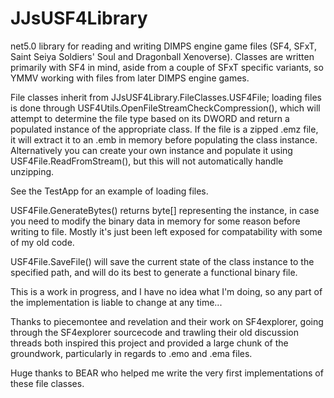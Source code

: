 # JJsUSF4Library

net5.0 library for reading and writing DIMPS engine game files (SF4, SFxT, Saint Seiya Soldiers' Soul and Dragonball Xenoverse).
Classes are written primarily with SF4 in mind, aside from a couple of SFxT specific variants, so YMMV working with files from 
later DIMPS engine games.

File classes inherit from JJsUSF4Library.FileClasses.USF4File; loading files is done through USF4Utils.OpenFileStreamCheckCompression(),
which will attempt to determine the file type based on its DWORD and return a populated instance of the appropriate class. If the file is a
zipped .emz file, it will extract it to an .emb in memory before populating the class instance. Alternatively you can 
create your own instance and populate it using USF4File.ReadFromStream(), but this will not automatically handle unzipping. 

See the TestApp for an example of loading files.

USF4File.GenerateBytes() returns byte[] representing the instance, in case you need to modify the binary data in memory for some reason before
writing to file. Mostly it's just been left exposed for compatability with some of my old code.

USF4File.SaveFile() will save the current state of the class instance to the specified path, and will do its best to generate a functional
binary file.

This is a work in progress, and I have no idea what I'm doing, so any part of the implementation is liable to change at any time...

Thanks to piecemontee and revelation and their work on SF4explorer, going through the SF4explorer sourcecode and trawling their old 
discussion threads both inspired this project and provided a large chunk of the groundwork, particularly in regards to .emo and .ema files.

Huge thanks to BEAR who helped me write the very first implementations of these file classes.
